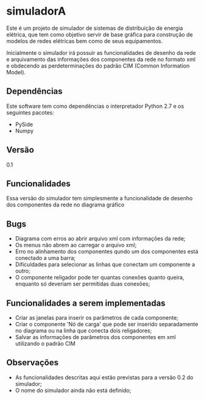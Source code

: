 simuladorA
==========

Este é um projeto de simulador de sistemas de distribuição de energia elétrica, que tem como objetivo servir de base gráfica para construção de modelos de redes elétricas bem como de seus equipamentos.

Inicialmente o simulador irá possuir as funcionalidades de desenho da rede e arquivamento das informações dos componentes da rede no formato xml e obdecendo as perdeterminações do padrão CIM (Common Information Model).


## Dependências

Este software tem como dependências o interpretador Python 2.7 e os seguintes pacotes:
* PySide
* Numpy

## Versão

0.1

## Funcionalidades

Essa versão do simulador tem simplesmente a funcionalidade de desenho dos componentes da rede no diagrama gráfico

## Bugs

* Diagrama com erros ao abrir arquivo xml com informações da rede;
* Os menus não abrem ao carregar o arquivo xml;
* Erro no alinhamento dos componentes qundo um dos componentes está conectado a uma barra;
* Dificuldades para selecionar as linhas que conectam um componente a outro;
* O componente religador pode ter quantas conexões quanto queira, enquanto só deveriam ser permitidas duas conexões;

## Funcionalidades a serem implementadas

* Criar as janelas para inserir os parâmetros de cada componente;
* Criar o componente 'Nó de carga' que pode ser inserido separadamente no diagrama ou na linha que conecta dois religadores;
* Salvar as informações de parâmetros dos componentes em xml utilizando o padrão CIM

## Observações

* As funcionalidades descritas aqui estão previstas para a versão 0.2 do simulador;
* O nome do simulador ainda não está definido;